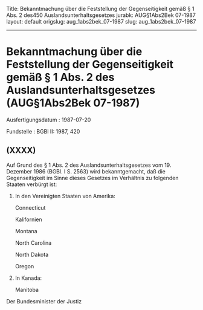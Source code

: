 Title: Bekanntmachung über die Feststellung der Gegenseitigkeit gemäß § 1 Abs. 2 des450
  Auslandsunterhaltsgesetzes
jurabk: AUG§1Abs2Bek 07-1987
layout: default
origslug: aug_1abs2bek_07-1987
slug: aug_1abs2bek_07-1987

---

# Bekanntmachung über die Feststellung der Gegenseitigkeit gemäß § 1 Abs. 2 des Auslandsunterhaltsgesetzes (AUG§1Abs2Bek 07-1987)

Ausfertigungsdatum
:   1987-07-20

Fundstelle
:   BGBl II: 1987, 420



## (XXXX)

Auf Grund des § 1 Abs. 2 des Auslandsunterhaltsgesetzes vom 19.
Dezember 1986 (BGBl. I S. 2563) wird bekanntgemacht, daß die
Gegenseitigkeit im Sinne dieses Gesetzes im Verhältnis zu folgenden
Staaten verbürgt ist:

1.  In den Vereinigten Staaten von Amerika:

    Connecticut

    Kalifornien

    Montana

    North Carolina

    North Dakota

    Oregon


2.  In Kanada:

    Manitoba



Der Bundesminister der Justiz

